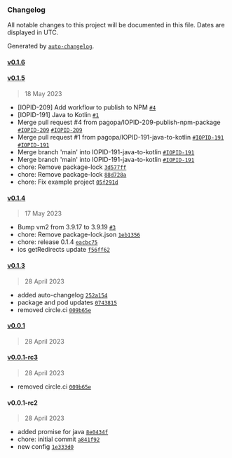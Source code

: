 ### Changelog

All notable changes to this project will be documented in this file. Dates are displayed in UTC.

Generated by [`auto-changelog`](https://github.com/CookPete/auto-changelog).

#### [v0.1.6](https://github.com/pagopa/io-react-native-login-utils/compare/v0.1.5...v0.1.6)

#### [v0.1.5](https://github.com/pagopa/io-react-native-login-utils/compare/v0.1.4...v0.1.5)

> 18 May 2023

- [IOPID-209] Add workflow to publish to NPM [`#4`](https://github.com/pagopa/io-react-native-login-utils/pull/4)
- [IOPID-191] Java to Kotlin [`#1`](https://github.com/pagopa/io-react-native-login-utils/pull/1)
- Merge pull request #4 from pagopa/IOPID-209-publish-npm-package [`#IOPID-209`](https://pagopa.atlassian.net/browse/IOPID-209) [`#IOPID-209`](https://pagopa.atlassian.net/browse/IOPID-209)
- Merge pull request #1 from pagopa/IOPID-191-java-to-kotlin [`#IOPID-191`](https://pagopa.atlassian.net/browse/IOPID-191) [`#IOPID-191`](https://pagopa.atlassian.net/browse/IOPID-191)
- Merge branch 'main' into IOPID-191-java-to-kotlin [`#IOPID-191`](https://pagopa.atlassian.net/browse/IOPID-191)
- Merge branch 'main' into IOPID-191-java-to-kotlin [`#IOPID-191`](https://pagopa.atlassian.net/browse/IOPID-191)
- chore: Remove package-lock [`3d577ff`](https://github.com/pagopa/io-react-native-login-utils/commit/3d577ff78cbd88e0446b3b2ffc9a93e77a4d501c)
- chore: Remove package-lock [`88d728a`](https://github.com/pagopa/io-react-native-login-utils/commit/88d728ac3345a0a5a8e8f152bcba8705485add08)
- chore: Fix example project [`05f291d`](https://github.com/pagopa/io-react-native-login-utils/commit/05f291d1d9e84720905b1cb9633dc27771170b94)

#### [v0.1.4](https://github.com/pagopa/io-react-native-login-utils/compare/v0.1.3...v0.1.4)

> 17 May 2023

- Bump vm2 from 3.9.17 to 3.9.19 [`#3`](https://github.com/pagopa/io-react-native-login-utils/pull/3)
- chore: Remove package-lock.json [`1eb1356`](https://github.com/pagopa/io-react-native-login-utils/commit/1eb135640d481a554c7c660e5679c24db9aa6096)
- chore: release 0.1.4 [`eacbc75`](https://github.com/pagopa/io-react-native-login-utils/commit/eacbc7596276b4d1769775cee06946e9cb9f6015)
- ios getRedirects update [`f56ff62`](https://github.com/pagopa/io-react-native-login-utils/commit/f56ff62bcccfc1890dcac79c2fa788e2da4b2151)

#### [v0.1.3](https://github.com/pagopa/io-react-native-login-utils/compare/v0.0.1...v0.1.3)

> 28 April 2023

- added auto-changelog [`252a154`](https://github.com/pagopa/io-react-native-login-utils/commit/252a1540aaf066a9cb10c057779e8b2b24383e25)
- package and pod updates [`0743815`](https://github.com/pagopa/io-react-native-login-utils/commit/0743815486562994f15acebdf99ee56b03d3452a)
- removed circle.ci [`009b65e`](https://github.com/pagopa/io-react-native-login-utils/commit/009b65eb127e8c9053f23f9ad6a46ec85035aa27)

#### [v0.0.1](https://github.com/pagopa/io-react-native-login-utils/compare/v0.0.1-rc3...v0.0.1)

> 28 April 2023

#### [v0.0.1-rc3](https://github.com/pagopa/io-react-native-login-utils/compare/v0.0.1-rc2...v0.0.1-rc3)

> 28 April 2023

- removed circle.ci [`009b65e`](https://github.com/pagopa/io-react-native-login-utils/commit/009b65eb127e8c9053f23f9ad6a46ec85035aa27)

#### v0.0.1-rc2

> 28 April 2023

- added promise for java [`8e0434f`](https://github.com/pagopa/io-react-native-login-utils/commit/8e0434f043ad9dccf95e63a3e5b27d7dbe279498)
- chore: initial commit [`a841f92`](https://github.com/pagopa/io-react-native-login-utils/commit/a841f923bb24c52c1c55811e993f01891dfcf3dd)
- new config [`1e333d0`](https://github.com/pagopa/io-react-native-login-utils/commit/1e333d081e3dd2c14a04fbf433af1124421d5536)
